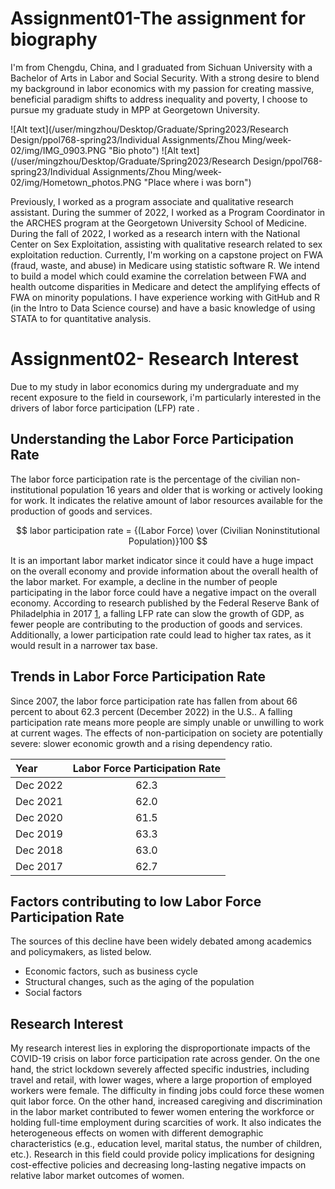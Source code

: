 # Assignment01-The assignment for biography
I'm from Chengdu, China, and I graduated from Sichuan University with a Bachelor of Arts in Labor and Social Security. With a strong desire to blend my background in labor economics with my passion for creating massive, beneficial paradigm shifts to address inequality and poverty, I choose to pursue my graduate study in MPP at Georgetown University.  

![Alt text](/user/mingzhou/Desktop/Graduate/Spring2023/Research Design/ppol768-spring23/Individual Assignments/Zhou Ming/week-02/img/IMG_0903.PNG "Bio photo")
![Alt text](/user/mingzhou/Desktop/Graduate/Spring2023/Research Design/ppol768-spring23/Individual Assignments/Zhou Ming/week-02/img/Hometown_photos.PNG "Place where i was born")

Previously, I worked as a program associate and qualitative research assistant. During the summer of 2022, I worked as a Program Coordinator in the ARCHES program at the Georgetown University School of Medicine. During the fall of 2022, I worked as a research intern with the National Center on Sex Exploitation, assisting with qualitative research related to sex exploitation reduction. Currently, I'm working on a capstone project on FWA (fraud, waste, and abuse) in Medicare using statistic software R. We intend to build a model which could examine the correlation between FWA and health outcome disparities in Medicare and detect the amplifying effects of FWA on minority populations. I have experience working with GitHub and R (in the Intro to Data Science course) and have a basic knowledge of using STATA to for quantitative analysis.

# Assignment02- Research Interest
Due to my study in labor economics during my undergraduate and my recent exposure to the field in coursework, i'm particularly interested in the drivers of labor force participation (LFP) rate .

## Understanding the Labor Force Participation Rate
The labor force participation rate is the percentage of the civilian non-institutional population 16 years and older that is working or actively looking for work. It indicates the relative amount of labor resources available for the production of goods and services.

$$ labor participation rate = {(Labor Force) \over (Civilian Noninstitutional Population)}100 $$

It is an important labor market indicator since it could have a huge impact on the overall economy and provide information about the overall health of the labor market. For example, a decline in the number of people participating in the labor force could have a negative impact on the overall economy. According to research published by the Federal Reserve Bank of Philadelphia in 2017 [1], a falling LFP rate can slow the growth of GDP, as fewer people are contributing to the production of goods and services. Additionally, a lower participation rate could lead to higher tax rates, as it would result in a narrower tax base.

## Trends in Labor Force Participation Rate
Since 2007, the labor force participation rate has fallen from about 66 percent to about 62.3 percent (December 2022) in the U.S.. A falling participation rate means more people are simply unable or unwilling to work at current wages. The effects of non-participation on society are potentially severe: slower economic growth and a rising dependency ratio.

| Year     | Labor Force Participation Rate |
| :---     |             :----:             |  
| Dec 2022 |     62.3                       |
| Dec 2021 |     62.0                       |
| Dec 2020 |     61.5                       |
| Dec 2019 |     63.3                       |
| Dec 2018 |     63.0                       |
| Dec 2017 |     62.7                       |

## Factors contributing to low Labor Force Participation Rate
The sources of this decline have been widely debated among academics and policymakers, as listed below.
* Economic factors, such as business cycle
* Structural changes, such as the aging of the population
* Social factors

## Research Interest
My research interest lies in exploring the disproportionate impacts of the COVID-19 crisis on labor force participation rate across gender. On the one hand, the strict lockdown severely affected specific industries, including travel and retail, with lower wages, where a large proportion of employed workers were female. The difficulty in finding jobs could force these women quit labor force. On the other hand, increased caregiving and discrimination in the labor market contributed to fewer women entering the workforce or holding full-time employment during scarcities of work. It also indicates the heterogeneous effects on women with different demographic characteristics (e.g., education level, marital status, the number of children, etc.). Research in this field could provide policy implications for designing cost-effective policies and decreasing long-lasting negative impacts on relative labor market outcomes of women.

[1]: https://www.philadelphiafed.org/the-economy/macroeconomics/where-is-everybody-the-shrinking-labor-force-participation-rate
    "Research by the Federal Reserve Bank of Philadelphia in 2017"
